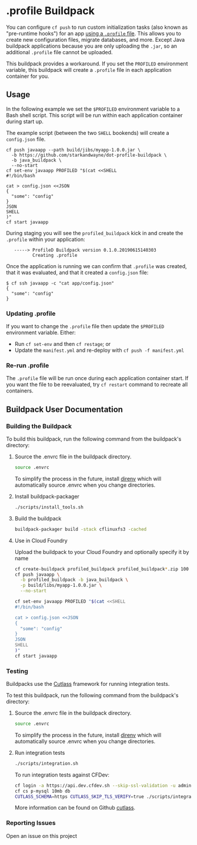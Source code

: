 # .profile Buildpack

You can configure `cf push` to run custom initialization tasks (also known as "pre-runtime hooks") for an app [using a `.profile` file](https://docs.cloudfoundry.org/devguide/deploy-apps/deploy-app.html#profile). This allows you to create new configuration files, migrate databases, and more. Except Java buildpack applications because you are only uploading the `.jar`, so an additional `.profile` file cannot be uploaded.

This buildpack provides a workaround. If you set the `PROFILED` environment variable, this buildpack will create a `.profile` file in each application container for you.

## Usage

In the following example we set the `$PROFILED` environment variable to a Bash shell script. This script will be run within each application container during start up.

The example script (between the two `SHELL` bookends) will create a `config.json` file.

```plain
cf push javaapp --path build/jibs/myapp-1.0.0.jar \
  -b https://github.com/starkandwayne/dot-profile-buildpack \
  -b java_buildpack \
  --no-start
cf set-env javaapp PROFILED "$(cat <<SHELL
#!/bin/bash

cat > config.json <<JSON
{
  "some": "config"
}
JSON
SHELL
)"
cf start javaapp
```

During staging you will see the `profiled_buildpack` kick in and create the `.profile` within your application:

```plain
   -----> ProfileD Buildpack version 0.1.0.20190615140303
          Creating .profile
```

Once the application is running we can confirm that `.profile` was created, that it was evaluated, and that it created a `config.json` file:

```plain
$ cf ssh javaapp -c "cat app/config.json"
{
  "some": "config"
}
```

### Updating .profile

If you want to change the `.profile` file then update the `$PROFILED` environment variable. Either:

* Run `cf set-env` and then `cf restage`; or
* Update the `manifest.yml` and re-deploy with `cf push -f manifest.yml`

### Re-run .profile

The `.profile` file will be run once during each application container start. If you want the file to be reevaluated, try `cf restart` command to recreate all containers.

## Buildpack User Documentation

### Building the Buildpack

To build this buildpack, run the following command from the buildpack's directory:

1. Source the .envrc file in the buildpack directory.

    ```bash
    source .envrc
    ```

    To simplify the process in the future, install [direnv](https://direnv.net/) which will automatically source .envrc when you change directories.

1. Install buildpack-packager

    ```bash
    ./scripts/install_tools.sh
    ```

1. Build the buildpack

    ```bash
    buildpack-packager build -stack cflinuxfs3 -cached
    ```

1. Use in Cloud Foundry

    Upload the buildpack to your Cloud Foundry and optionally specify it by name

    ```bash
    cf create-buildpack profiled_buildpack profiled_buildpack*.zip 100
    cf push javaapp \
      -b profiled_buildpack -b java_buildpack \
      -p build/libs/myapp-1.0.0.jar \
      --no-start

    cf set-env javaapp PROFILED "$(cat <<SHELL
    #!/bin/bash

    cat > config.json <<JSON
    {
      "some": "config"
    }
    JSON
    SHELL
    )"
    cf start javaapp
    ```

### Testing

Buildpacks use the [Cutlass](https://github.com/cloudfoundry/libbuildpack/cutlass) framework for running integration tests.

To test this buildpack, run the following command from the buildpack's directory:

1. Source the .envrc file in the buildpack directory.

    ```bash
    source .envrc
    ```

    To simplify the process in the future, install [direnv](https://direnv.net/) which will automatically source .envrc when you change directories.

1. Run integration tests

    ```bash
    ./scripts/integration.sh
    ```

    To run integration tests against CFDev:

    ```bash
    cf login -a https://api.dev.cfdev.sh --skip-ssl-validation -u admin -p admin
    cf cs p-mysql 10mb db
    CUTLASS_SCHEMA=https CUTLASS_SKIP_TLS_VERIFY=true ./scripts/integration.sh
    ```

    More information can be found on Github [cutlass](https://github.com/cloudfoundry/libbuildpack/cutlass).

### Reporting Issues

Open an issue on this project
